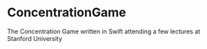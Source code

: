 # ConcentrationGame
The Concentration Game written in Swift attending a few lectures at Stanford University
